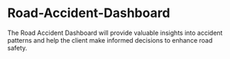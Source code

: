 # Road-Accident-Dashboard
The Road Accident Dashboard will provide valuable insights into accident patterns and help the client make informed decisions to enhance road safety.
